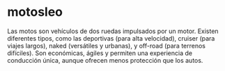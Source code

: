# motosleo
Las motos son vehículos de dos ruedas impulsados por un motor. Existen diferentes tipos, como las deportivas (para alta velocidad), cruiser (para viajes largos), naked (versátiles y urbanas), y off-road (para terrenos difíciles). Son económicas, ágiles y permiten una experiencia de conducción única, aunque ofrecen menos protección que los autos.
